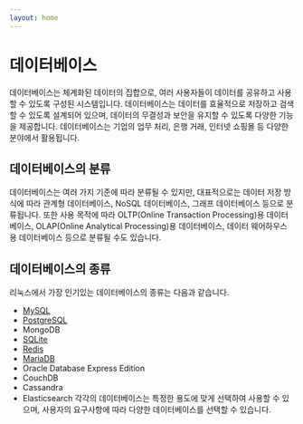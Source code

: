 ```yaml
---
layout: home
---
```


# 데이터베이스
데이터베이스는 체계화된 데이터의 집합으로, 여러 사용자들이 데이터를 공유하고 사용할 수 있도록 구성된 시스템입니다. 데이터베이스는 데이터를 효율적으로 저장하고 검색할 수 있도록 설계되어 있으며, 데이터의 무결성과 보안을 유지할 수 있도록 다양한 기능을 제공합니다. 데이터베이스는 기업의 업무 처리, 은행 거래, 인터넷 쇼핑몰 등 다양한 분야에서 활용됩니다.

## 데이터베이스의 분류
데이터베이스는 여러 가지 기준에 따라 분류될 수 있지만, 대표적으로는 데이터 저장 방식에 따라 관계형 데이터베이스, NoSQL 데이터베이스, 그래프 데이터베이스 등으로 분류됩니다. 또한 사용 목적에 따라 OLTP(Online Transaction Processing)용 데이터베이스, OLAP(Online Analytical Processing)용 데이터베이스, 데이터 웨어하우스용 데이터베이스 등으로 분류될 수도 있습니다.

## 데이터베이스의 종류
리눅스에서 가장 인기있는 데이터베이스의 종류는 다음과 같습니다.

* [MySQL](mysql)
* [PostgreSQL](postgresql)
* MongoDB
* [SQLite](sqlight)
* [Redis](redis)
* [MariaDB](mariadb)
* Oracle Database Express Edition
* CouchDB
* Cassandra
* Elasticsearch
각각의 데이터베이스는 특정한 용도에 맞게 선택하여 사용할 수 있으며, 사용자의 요구사항에 따라 다양한 데이터베이스를 선택할 수 있습니다.

